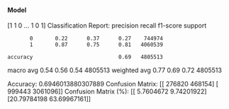 #### Model
[1 1 0 ... 1 0 1]
Classification Report:
              precision    recall  f1-score   support

           0       0.22      0.37      0.27    744974
           1       0.87      0.75      0.81   4060539

    accuracy                           0.69   4805513
   macro avg       0.54      0.56      0.54   4805513
weighted avg       0.77      0.69      0.72   4805513

Accuracy: 0.6946013880307889
Confusion Matrix:
[[ 276820  468154]
 [ 999443 3061096]]
Confusion Matrix (%):
[[ 5.7604672   9.74201922]
 [20.79784198 63.69967161]]
